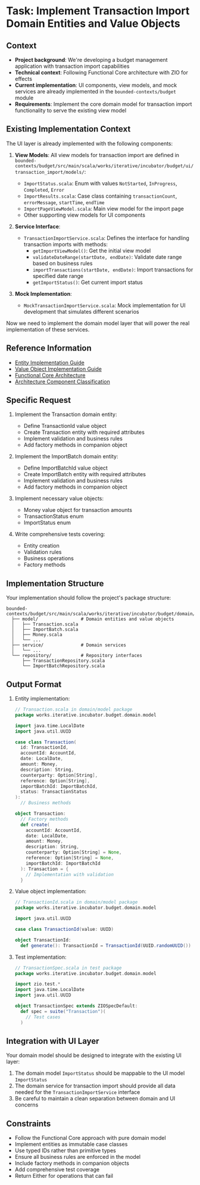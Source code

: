 # Task: Implement Transaction Import Domain Entities and Value Objects

## Context
- **Project background**: We're developing a budget management application with transaction import capabilities
- **Technical context**: Following Functional Core architecture with ZIO for effects
- **Current implementation**: UI components, view models, and mock services are already implemented in the `bounded-contexts/budget` module
- **Requirements**: Implement the core domain model for transaction import functionality to serve the existing view model

## Existing Implementation Context
The UI layer is already implemented with the following components:

1. **View Models**: All view models for transaction import are defined in `bounded-contexts/budget/src/main/scala/works/iterative/incubator/budget/ui/transaction_import/models/`:
   - `ImportStatus.scala`: Enum with values `NotStarted`, `InProgress`, `Completed`, `Error`
   - `ImportResults.scala`: Case class containing `transactionCount`, `errorMessage`, `startTime`, `endTime`
   - `ImportPageViewModel.scala`: Main view model for the import page
   - Other supporting view models for UI components

2. **Service Interface**: 
   - `TransactionImportService.scala`: Defines the interface for handling transaction imports with methods:
     - `getImportViewModel()`: Get the initial view model
     - `validateDateRange(startDate, endDate)`: Validate date range based on business rules
     - `importTransactions(startDate, endDate)`: Import transactions for specified date range
     - `getImportStatus()`: Get current import status

3. **Mock Implementation**:
   - `MockTransactionImportService.scala`: Mock implementation for UI development that simulates different scenarios

Now we need to implement the domain model layer that will power the real implementation of these services.

## Reference Information
- [Entity Implementation Guide](ai-context/principles/guides/entity_implementation_guide.md)
- [Value Object Implementation Guide](ai-context/principles/guides/value_object_implementation_guide.md)
- [Functional Core Architecture](ai-context/principles/principles.md)
- [Architecture Component Classification](ai-context/architecture/architecture.md)

## Specific Request
1. Implement the Transaction domain entity:
   - Define TransactionId value object
   - Create Transaction entity with required attributes
   - Implement validation and business rules
   - Add factory methods in companion object

2. Implement the ImportBatch domain entity:
   - Define ImportBatchId value object
   - Create ImportBatch entity with required attributes
   - Implement validation and business rules
   - Add factory methods in companion object

3. Implement necessary value objects:
   - Money value object for transaction amounts
   - TransactionStatus enum
   - ImportStatus enum

4. Write comprehensive tests covering:
   - Entity creation
   - Validation rules
   - Business operations
   - Factory methods

## Implementation Structure

Your implementation should follow the project's package structure:

```
bounded-contexts/budget/src/main/scala/works/iterative/incubator/budget/domain/
  ├── model/                # Domain entities and value objects
  │   ├── Transaction.scala
  │   ├── ImportBatch.scala
  │   ├── Money.scala
  │   └── ...
  ├── service/              # Domain services
  │   └── ...
  └── repository/           # Repository interfaces
      ├── TransactionRepository.scala
      └── ImportBatchRepository.scala
```

## Output Format
1. Entity implementation:
   ```scala
   // Transaction.scala in domain/model package
   package works.iterative.incubator.budget.domain.model

   import java.time.LocalDate
   import java.util.UUID

   case class Transaction(
     id: TransactionId,
     accountId: AccountId,
     date: LocalDate,
     amount: Money,
     description: String,
     counterparty: Option[String],
     reference: Option[String],
     importBatchId: ImportBatchId,
     status: TransactionStatus
   ):
     // Business methods
   
   object Transaction:
     // Factory methods
     def create(
       accountId: AccountId,
       date: LocalDate,
       amount: Money,
       description: String,
       counterparty: Option[String] = None,
       reference: Option[String] = None,
       importBatchId: ImportBatchId
     ): Transaction = {
       // Implementation with validation
     }
   ```

2. Value object implementation:
   ```scala
   // TransactionId.scala in domain/model package
   package works.iterative.incubator.budget.domain.model

   import java.util.UUID

   case class TransactionId(value: UUID)

   object TransactionId:
     def generate(): TransactionId = TransactionId(UUID.randomUUID())
   ```

3. Test implementation:
   ```scala
   // TransactionSpec.scala in test package
   package works.iterative.incubator.budget.domain.model

   import zio.test.*
   import java.time.LocalDate
   import java.util.UUID

   object TransactionSpec extends ZIOSpecDefault:
     def spec = suite("Transaction")(
       // Test cases
     )
   ```

## Integration with UI Layer

Your domain model should be designed to integrate with the existing UI layer:

1. The domain model `ImportStatus` should be mappable to the UI model `ImportStatus`
2. The domain service for transaction import should provide all data needed for the `TransactionImportService` interface
3. Be careful to maintain a clean separation between domain and UI concerns

## Constraints
- Follow the Functional Core approach with pure domain model
- Implement entities as immutable case classes
- Use typed IDs rather than primitive types
- Ensure all business rules are enforced in the model
- Include factory methods in companion objects
- Add comprehensive test coverage
- Return Either for operations that can fail
